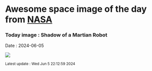 
# Awesome space image of the day from [NASA](https://api.nasa.gov/)

### Today image : Shadow of a Martian Robot
Date : 2024-06-05

![](https://apod.nasa.gov/apod/image/2406/NeretvaVallis_PerseveranceNevT_960.jpg)

<small>Latest update : Wed Jun  5 22:12:59 2024</small>
        
